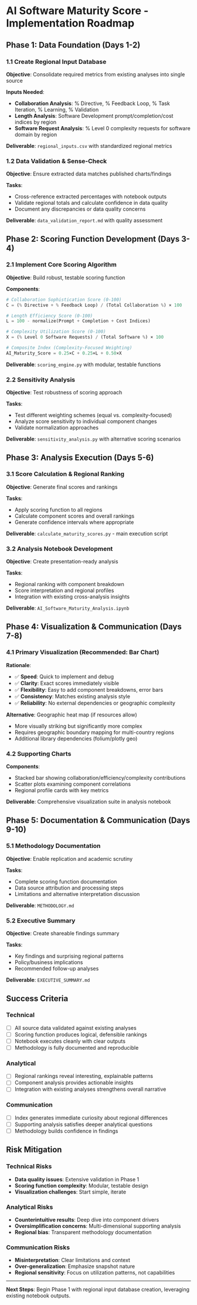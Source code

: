 # AI Software Maturity Score - Implementation Roadmap

## Phase 1: Data Foundation (Days 1-2)

### 1.1 Create Regional Input Database
**Objective**: Consolidate required metrics from existing analyses into single source

**Inputs Needed**:
- **Collaboration Analysis**: % Directive, % Feedback Loop, % Task Iteration, % Learning, % Validation
- **Length Analysis**: Software Development prompt/completion/cost indices by region
- **Software Request Analysis**: % Level 0 complexity requests for software domain by region

**Deliverable**: `regional_inputs.csv` with standardized regional metrics

### 1.2 Data Validation & Sense-Check
**Objective**: Ensure extracted data matches published charts/findings

**Tasks**:
- Cross-reference extracted percentages with notebook outputs
- Validate regional totals and calculate confidence in data quality
- Document any discrepancies or data quality concerns

**Deliverable**: `data_validation_report.md` with quality assessment

## Phase 2: Scoring Function Development (Days 3-4)

### 2.1 Implement Core Scoring Algorithm
**Objective**: Build robust, testable scoring function

**Components**:
```python
# Collaboration Sophistication Score (0-100)
C = (% Directive + % Feedback Loop) / (Total Collaboration %) × 100

# Length Efficiency Score (0-100)
L = 100 - normalize(Prompt + Completion + Cost Indices)

# Complexity Utilization Score (0-100)
X = (% Level 0 Software Requests) / (Total Software %) × 100

# Composite Index (Complexity-Focused Weighting)
AI_Maturity_Score = 0.25×C + 0.25×L + 0.50×X
```

**Deliverable**: `scoring_engine.py` with modular, testable functions

### 2.2 Sensitivity Analysis
**Objective**: Test robustness of scoring approach

**Tasks**:
- Test different weighting schemes (equal vs. complexity-focused)
- Analyze score sensitivity to individual component changes
- Validate normalization approaches

**Deliverable**: `sensitivity_analysis.py` with alternative scoring scenarios

## Phase 3: Analysis Execution (Days 5-6)

### 3.1 Score Calculation & Regional Ranking
**Objective**: Generate final scores and rankings

**Tasks**:
- Apply scoring function to all regions
- Calculate component scores and overall rankings
- Generate confidence intervals where appropriate

**Deliverable**: `calculate_maturity_scores.py` - main execution script

### 3.2 Analysis Notebook Development
**Objective**: Create presentation-ready analysis

**Tasks**:
- Regional ranking with component breakdown
- Score interpretation and regional profiles
- Integration with existing cross-analysis insights

**Deliverable**: `AI_Software_Maturity_Analysis.ipynb`

## Phase 4: Visualization & Communication (Days 7-8)

### 4.1 Primary Visualization (Recommended: Bar Chart)
**Rationale**:
- ✅ **Speed**: Quick to implement and debug
- ✅ **Clarity**: Exact scores immediately visible
- ✅ **Flexibility**: Easy to add component breakdowns, error bars
- ✅ **Consistency**: Matches existing analysis style
- ✅ **Reliability**: No external dependencies or geographic complexity

**Alternative**: Geographic heat map (if resources allow)
- More visually striking but significantly more complex
- Requires geographic boundary mapping for multi-country regions
- Additional library dependencies (folium/plotly geo)

### 4.2 Supporting Charts
**Components**:
- Stacked bar showing collaboration/efficiency/complexity contributions
- Scatter plots examining component correlations
- Regional profile cards with key metrics

**Deliverable**: Comprehensive visualization suite in analysis notebook

## Phase 5: Documentation & Communication (Days 9-10)

### 5.1 Methodology Documentation
**Objective**: Enable replication and academic scrutiny

**Tasks**:
- Complete scoring function documentation
- Data source attribution and processing steps
- Limitations and alternative interpretation discussion

**Deliverable**: `METHODOLOGY.md`

### 5.2 Executive Summary
**Objective**: Create shareable findings summary

**Tasks**:
- Key findings and surprising regional patterns
- Policy/business implications
- Recommended follow-up analyses

**Deliverable**: `EXECUTIVE_SUMMARY.md`

## Success Criteria

### Technical
- [ ] All source data validated against existing analyses
- [ ] Scoring function produces logical, defensible rankings
- [ ] Notebook executes cleanly with clear outputs
- [ ] Methodology is fully documented and reproducible

### Analytical
- [ ] Regional rankings reveal interesting, explainable patterns
- [ ] Component analysis provides actionable insights
- [ ] Integration with existing analyses strengthens overall narrative

### Communication
- [ ] Index generates immediate curiosity about regional differences
- [ ] Supporting analysis satisfies deeper analytical questions
- [ ] Methodology builds confidence in findings

## Risk Mitigation

### Technical Risks
- **Data quality issues**: Extensive validation in Phase 1
- **Scoring function complexity**: Modular, testable design
- **Visualization challenges**: Start simple, iterate

### Analytical Risks
- **Counterintuitive results**: Deep dive into component drivers
- **Oversimplification concerns**: Multi-dimensional supporting analysis
- **Regional bias**: Transparent methodology documentation

### Communication Risks
- **Misinterpretation**: Clear limitations and context
- **Over-generalization**: Emphasize snapshot nature
- **Regional sensitivity**: Focus on utilization patterns, not capabilities

---

**Next Steps**: Begin Phase 1 with regional input database creation, leveraging existing notebook outputs.